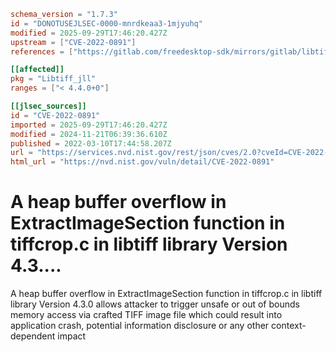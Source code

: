 ```toml
schema_version = "1.7.3"
id = "DONOTUSEJLSEC-0000-mnrdkeaa3-1mjyuhq"
modified = 2025-09-29T17:46:20.427Z
upstream = ["CVE-2022-0891"]
references = ["https://gitlab.com/freedesktop-sdk/mirrors/gitlab/libtiff/libtiff/-/commit/232282fd8f9c21eefe8d2d2b96cdbbb172fe7b7c", "https://gitlab.com/gitlab-org/cves/-/blob/master/2022/CVE-2022-0891.json", "https://gitlab.com/libtiff/libtiff/-/issues/380", "https://gitlab.com/libtiff/libtiff/-/issues/382", "https://lists.fedoraproject.org/archives/list/package-announce%40lists.fedoraproject.org/message/RNT2GFNRLOMKJ5KXM6JIHKBNBFDVZPD3/", "https://lists.fedoraproject.org/archives/list/package-announce%40lists.fedoraproject.org/message/ZQ4E654ZYUUUQNBKYQFXNK2CV3CPWTM2/", "https://security.gentoo.org/glsa/202210-10", "https://security.netapp.com/advisory/ntap-20221228-0008/", "https://www.debian.org/security/2022/dsa-5108", "https://gitlab.com/freedesktop-sdk/mirrors/gitlab/libtiff/libtiff/-/commit/232282fd8f9c21eefe8d2d2b96cdbbb172fe7b7c", "https://gitlab.com/gitlab-org/cves/-/blob/master/2022/CVE-2022-0891.json", "https://gitlab.com/libtiff/libtiff/-/issues/380", "https://gitlab.com/libtiff/libtiff/-/issues/382", "https://lists.fedoraproject.org/archives/list/package-announce%40lists.fedoraproject.org/message/RNT2GFNRLOMKJ5KXM6JIHKBNBFDVZPD3/", "https://lists.fedoraproject.org/archives/list/package-announce%40lists.fedoraproject.org/message/ZQ4E654ZYUUUQNBKYQFXNK2CV3CPWTM2/", "https://security.gentoo.org/glsa/202210-10", "https://security.netapp.com/advisory/ntap-20221228-0008/", "https://www.debian.org/security/2022/dsa-5108"]

[[affected]]
pkg = "Libtiff_jll"
ranges = ["< 4.4.0+0"]

[[jlsec_sources]]
id = "CVE-2022-0891"
imported = 2025-09-29T17:46:20.427Z
modified = 2024-11-21T06:39:36.610Z
published = 2022-03-10T17:44:58.207Z
url = "https://services.nvd.nist.gov/rest/json/cves/2.0?cveId=CVE-2022-0891"
html_url = "https://nvd.nist.gov/vuln/detail/CVE-2022-0891"
```

# A heap buffer overflow in ExtractImageSection function in tiffcrop.c in libtiff library Version 4.3....

A heap buffer overflow in ExtractImageSection function in tiffcrop.c in libtiff library Version 4.3.0 allows attacker to trigger unsafe or out of bounds memory access via crafted TIFF image file which could result into application crash, potential information disclosure or any other context-dependent impact

